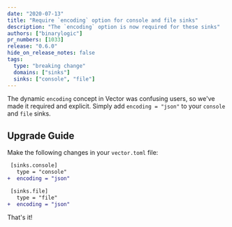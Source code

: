 ```yaml
---
date: "2020-07-13"
title: "Require `encoding` option for console and file sinks"
description: "The `encoding` option is now required for these sinks"
authors: ["binarylogic"]
pr_numbers: [1033]
release: "0.6.0"
hide_on_release_notes: false
tags:
  type: "breaking change"
  domains: ["sinks"]
  sinks: ["console", "file"]
---
```


The dynamic `encoding` concept in Vector was confusing users, so we've made
it required and explicit. Simply add `encoding = "json"` to your `console` and
`file` sinks.

## Upgrade Guide

Make the following changes in your `vector.toml` file:

```diff title="vector.toml"
 [sinks.console]
   type = "console"
+  encoding = "json"

 [sinks.file]
   type = "file"
+  encoding = "json"
```

That's it!
